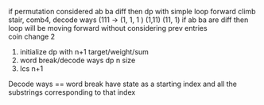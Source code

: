 if permutation considered ab ba diff then dp with simple loop forward
    climb stair, comb4,  decode ways (111 -> (1, 1, 1 ) (1,11) (11, 1) 
if ab  ba are  diff then loop will be moving  forward without considering  prev entries  
    coin change 2  
    
1) initialize  dp with n+1 target/weight/sum
2) word break/decode ways dp n size  
3) lcs n+1 

Decode ways == word break 
have state as a starting index  and all the substrings corresponding to that index 
  
    

    
    